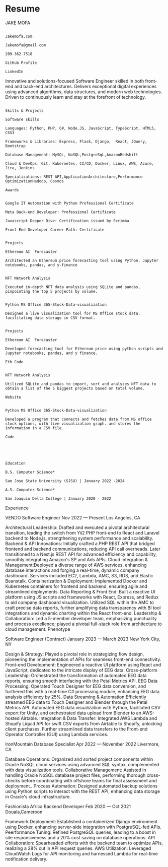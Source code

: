 # Resume



JAKE  MOFA  
                                                                                                                                    
                                                                                                                                    Jakemofa.com
                                                                                                                                    Jakemofa@gmail.com
                                                                                                                                    209-362-7518
                                                                                                                                    GitHub Profile
                                                                                                                                    LinkedIn
                                                                                                                                    

Innovative and solutions-focused Software Engineer skilled in both front-end and back-end architectures. 
Delivers exceptional digital experiences using advanced algorithms, data structures, and modern web technologies.
Driven to continuously learn and stay at the forefront of technology.


                                                                                                    Skills & Projects
                                                                                                    Software skills
                                                                                                    Languages: Python, PHP, C#, Node.JS, JavaScript, TypeScript, HTML5, CSS3
                                                                                                    Frameworks & Libraries: Express, Flask, Django,  React, JQuery, Bootstrap
                                                                                                    Database Management: MySQL, NoSQL,PostgreSqL,AmazonRedshift
                                                                                                    Cloud & DevOps: Git, Kubernetes, CI/CD, Docker, Linux, AWS, Azure, Jira, Jenkins
                                                                                                    Specializations: REST API,ApplicationArchitecture,Performance OptimizationHadoop, Cosmos
                                                                                                    Awards
                                                                                                    
                                                                                                    Google IT Automation with Python Professional Certificate
                                                                                                    Meta Back-end Developer: Professional Certificate
                                                                                                    Javascript Deeper Dive: Certification issued by Scrimba
                                                                                                    Front End Developer Career Path: Certificate
                                                                                                    
                                                                                                    Projects
                                                                                                    Ethereum AI  Forecaster
                                                                                                    Architected an Ethereum price forecasting tool using Python, Jupyter notebooks, pandas, and y-finance
                                                                                                    
                                                                                                    NFT Network Analysis
                                                                                                    Executed in-depth NFT data analysis using SQLite and pandas, pinpointing the top 5 projects by volume.
                                                                                                    
                                                                                                    Python MS Office 365-Stock-Data-visualization
                                                                                                    Designed a live visualization tool for MS Office stock data, facilitating data storage in CSV format.
                                                                                                    
                                                                                                    Projects
                                                                                                    Ethereum AI  Forecaster
                                                                                                    Developed forecasting tool for Ethereum price using python scripts and Jupyter notebooks, pandas, and y finance.
                                                                                                    Eth Code
                                                                                                    
                                                                                                    NFT Network Analysis
                                                                                                    Utilized SQLite and pandas to import, sort and analyzes NFT data to obtain a list of the 5 biggest projects based on total volume.
                                                                                                    Website
                                                                                                    
                                                                                                    Python MS Office 365-Stock-Data-visualization
                                                                                                    Developed a program that connects and fetches data from MS office stock options, with live visualization graph. and stores the information in a CSV file.
                                                                                                    Code




                                                                                                    Education
                                                                                                    B.S. Computer Science*
                                                                                                    San Jose State University (SJSU) | January 2022 -2024
                                                                                                    A.S. Computer Science*
                                                                                                    San Joaquin Delta College | January 2020 - 2022

Experience

VENDO
Software Engineer
Nov 2022 — Present
Los Angeles, CA

Architectural Leadership: Drafted and executed a pivotal architectural transition, leading the switch from Yii2 PHP front-end to React and Laravel backend to Node.js, strengthening system performance and scalability.
Backend & API Innovations: Initially crafted a PHP REST API that bridged frontend and backend communications, reducing API call overheads. Later transitioned to a Nest.js REST API for advanced efficiency and capability, smoothly integrating Amazon's SP and Ads APIs.
Cloud Integration & Management:Deployed a diverse range of AWS services, enhancing database interactions and forging a real-time, dynamic company dashboard. Services included EC2, Lambda, AMC, S3, RDS, and Elastic Beanstalk.
Containerization & Deployment: Implemented Docker and Kubernetes containers for frontend and backend, ensuring agile and streamlined deployments.
Data Reporting & Front End: Built a reactive UI platform using JS scripts and frameworks with React, Express, and Redux to aid company dashboard visualization. Utilized SQL within the AMC to craft precise data reports, further amplifying data transparency with BI tool integrations and dynamic charting within the React front-end.
Leadership & Collaboration: Led a 5-member developer team, emphasizing punctuality and process excellence; played a pivotal full-stack role from architecture to cloud management.
Phenotype

Software Engineer (Contract)
January 2023 — March 2023
New York City, NY

Design & Strategy: Played a pivotal role in strategizing flow design, pioneering the implementation of APIs for seamless front-end connectivity.
Front-end Development: Engineered a reactive UI platform using React and JavaScript, dedicated to the intricate display of EEG data.
Cross-platform Leadership: Orchestrated the transformation of automated EEG data reports, ensuring smooth interfacing with the Petal Metrics API.
EEG Data Processing: Operated Touch Designer for EEG data conversion, and furthered this with a real-time C# processing module, enhancing EEG data analysis efficiency by 25%.
Data Streaming & Automation:Efficiently streamed EEG data to Touch Designer and Blender through the Petal Metrics API. Automated EEG data visualization with Python, facilitated CSV export for Unity, and orchestrated data upload from Blender to an AWS-hosted Airtable.
Integration & Data Transfer: Integrated AWS Lambda and Shopify Liquid API for swift CSV exports from Airtable to Shopify, unlocking client purchases. Further streamlined data transfers to the Front-end Operator Controller (GUI) using Lambda services.

IronMountain
Database Specialist
Apr 2022 — November 2022
Livermore, CA

Database Operations: Organized and sorted project components within Oracle NoSQL cloud services using advanced SQL syntax, complemented with data visualization tools.
Collaborative Management: Assisted in handling Oracle NoSQL database project files, performing thorough cross-checks before coordinating with offshore teams for final assessment and deployment..
Process Automation: Designed automated backup solutions using Python scripts to interact with the REST API, enhancing data storage in Oracle's cloud infrastructure.

Fashionista Africa
Backend Developer
Feb 2020 — Oct 2021
Douala,Cameroon

Framework Deployment: Established a containerized Django environment using Docker, enhancing server-side integration with PostgreSQL-fed APIs.
Peerformance Tuning: Refined PostgreSQL queries, leading to a boost in site responsiveness and a 20% cost saving on database operations.
API Collaboration: Spearheaded efforts with the backend team to optimize APIs, realizing a 28% cut in API request queries.
AWS Utilization: Leveraged CloudWatch Logs for API monitoring and harnessed Lambda for real-time notification delivery.



















 
